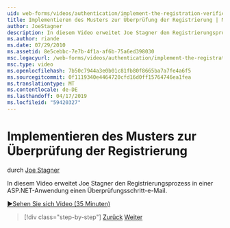 ```yaml
---
uid: web-forms/videos/authentication/implement-the-registration-verification-pattern
title: Implementieren des Musters zur Überprüfung der Registrierung | Microsoft-Dokumentation
author: JoeStagner
description: In diesem Video erweitet Joe Stagner den Registrierungsprozess in einer ASP.NET-Anwendung einen Überprüfungsschritt-e-Mail.
ms.author: riande
ms.date: 07/29/2010
ms.assetid: 8e5cebbc-7e7b-4f1a-af6b-75a6ed398030
msc.legacyurl: /web-forms/videos/authentication/implement-the-registration-verification-pattern
msc.type: video
ms.openlocfilehash: 7b50c7944a3e0b01c81fb80f8665ba7a7fe4a6f5
ms.sourcegitcommit: 0f1119340e4464720cfd16d0ff15764746ea1fea
ms.translationtype: MT
ms.contentlocale: de-DE
ms.lasthandoff: 04/17/2019
ms.locfileid: "59420327"
---
```

# <a name="implement-the-registration-verification-pattern"></a>Implementieren des Musters zur Überprüfung der Registrierung

durch [Joe Stagner](https://github.com/JoeStagner)

In diesem Video erweitet Joe Stagner den Registrierungsprozess in einer ASP.NET-Anwendung einen Überprüfungsschritt-e-Mail.

[&#9654;Sehen Sie sich Video (35 Minuten)](https://channel9.msdn.com/Blogs/ASP-NET-Site-Videos/implement-the-registration-verification-pattern)

> [!div class="step-by-step"]
> [Zurück](logging-users-into-your-membership-system.md)
> [Weiter](simple-web-service-authentication.md)
